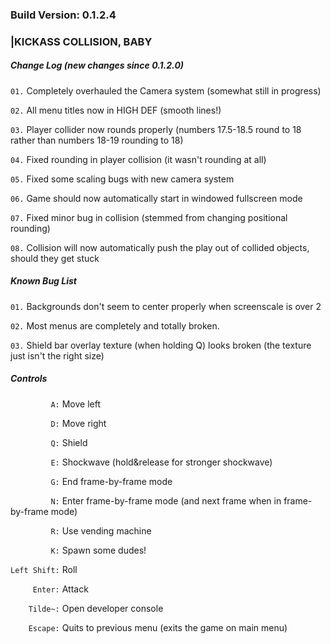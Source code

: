 ### Build Version: 0.1.2.4
###              |KICKASS COLLISION, BABY


##### Change Log (new changes since 0.1.2.0)
`01.` Completely overhauled the Camera system (somewhat still in progress)

`02.` All menu titles now in HIGH DEF (smooth lines!)

`03.` Player collider now rounds properly (numbers 17.5-18.5 round to 18 rather than numbers 18-19 rounding to 18)

`04.` Fixed rounding in player collision (it wasn't rounding at all)

`05.` Fixed some scaling bugs with new camera system

`06.` Game should now automatically start in windowed fullscreen mode

`07.` Fixed minor bug in collision (stemmed from changing positional rounding)

`08.` Collision will now automatically push the play out of collided objects, should they get stuck

##### Known Bug List
`01.` Backgrounds don't seem to center properly when screenscale is over 2

`02.` Most menus are completely and totally broken.

`03.` Shield bar overlay texture (when holding Q) looks broken (the texture just isn't the right size)

##### Controls
`         A:` Move left

`         D:` Move right

`         Q:` Shield

`         E:` Shockwave (hold&release for stronger shockwave)

`         G:` End frame-by-frame mode

`         N:` Enter frame-by-frame mode (and next frame when in frame-by-frame mode)

`         R:` Use vending machine

`         K:` Spawn some dudes!

`Left Shift:` Roll

`     Enter:` Attack

`    Tilde~:` Open developer console

`    Escape:` Quits to previous menu (exits the game on main menu)